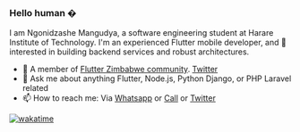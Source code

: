 ### Hello human �

I am Ngonidzashe Mangudya, a software engineering student at Harare Institute of Technology. I'm an experienced Flutter mobile developer, and 💯 interested in building backend services and robust architectures.

- 👯 A member of [Flutter Zimbabwe community](https://github.com/flutterdevzim/). [Twitter](https://twitter.com/FlutterZimbabwe)
- 💬 Ask me about anything Flutter, Node.js, Python Django, or PHP Laravel related
- 📫 How to reach me: Via [Whatsapp](https://api.whatsapp.com/send?phone=263777213388) or [Call](tel:263777213388) or [Twitter](https://twitter.com/iamngoni_)


[![wakatime](https://wakatime.com/badge/user/c0cf4283-a9c5-4c2b-b11a-ab0fff109b96.svg)](https://wakatime.com/@c0cf4283-a9c5-4c2b-b11a-ab0fff109b96)
